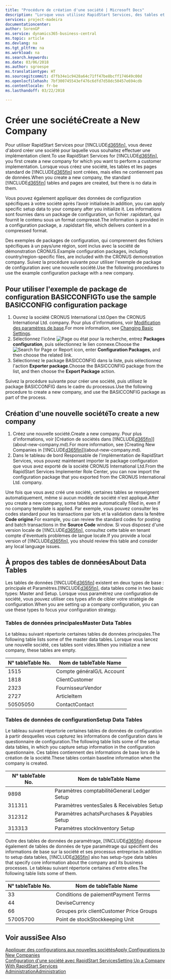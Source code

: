 ```yaml
---
title: "Procédure de création d'une société | Microsoft Docs"
description: "Lorsque vous utilisez RapidStart Services, des tables et des pages sont créées, mais elles ne contiennent pas de données."
services: project-madeira
documentationcenter: 
author: SorenGP
ms.service: dynamics365-business-central
ms.topic: article
ms.devlang: na
ms.tgt_pltfrm: na
ms.workload: na
ms.search.keywords: 
ms.date: 03/06/2018
ms.author: sgroespe
ms.translationtype: HT
ms.sourcegitcommit: d7fb34e1c9428a64c71ff47be8bcff174649c00d
ms.openlocfilehash: 7bf300745543ef476c6dfd7d58dc50457e694cdb
ms.contentlocale: fr-be
ms.lasthandoff: 03/22/2018

---
```

# <a name="create-a-new-company"></a><span data-ttu-id="2fd68-103">Créer une société</span><span class="sxs-lookup"><span data-stu-id="2fd68-103">Create a New Company</span></span>
<span data-ttu-id="2fd68-104">Pour utiliser RapidStart Services pour [!INCLUDE[d365fin](includes/d365fin_md.md)], vous devez d'abord créer une société pour laquelle vous souhaitez effectuer une implémentation client.</span><span class="sxs-lookup"><span data-stu-id="2fd68-104">To use RapidStart Services for [!INCLUDE[d365fin](includes/d365fin_md.md)], you first create a new company for which you want to perform a customer implementation.</span></span> <span data-ttu-id="2fd68-105">Lorsque vous créez une société, les tables et les pages standard de [!INCLUDE[d365fin](includes/d365fin_md.md)] sont créées, mais elles ne contiennent pas de données.</span><span class="sxs-lookup"><span data-stu-id="2fd68-105">When you create a new company, the standard [!INCLUDE[d365fin](includes/d365fin_md.md)] tables and pages are created, but there is no data in them.</span></span>

<span data-ttu-id="2fd68-106">Vous pouvez également appliquer des données de configuration spécifiques à votre société après l’avoir initialisée.</span><span class="sxs-lookup"><span data-stu-id="2fd68-106">In addition, you can apply specific setup data to your company after you initialize it.</span></span> <span data-ttu-id="2fd68-107">Les informations sont fournies dans un package de configuration, un fichier .rapidstart, qui fournit le contenu sous un format compressé.</span><span class="sxs-lookup"><span data-stu-id="2fd68-107">The information is provided in a configuration package, a .rapidstart file, which delivers content in a compressed format.</span></span>  

<span data-ttu-id="2fd68-108">Des exemples de packages de configuration, qui comprennent des fichiers spécifiques à un pays/une région, sont inclus avec la société de démonstration CRONUS.</span><span class="sxs-lookup"><span data-stu-id="2fd68-108">Example configuration packages, including country/region-specific files, are included with the CRONUS demonstration company.</span></span> <span data-ttu-id="2fd68-109">Suivez la procédure suivante pour utiliser l'exemple de package de configuration avec une nouvelle société.</span><span class="sxs-lookup"><span data-stu-id="2fd68-109">Use the following procedures to use the example configuration package with a new company.</span></span>  

## <a name="to-use-the-sample-basicconfig-configuration-package"></a><span data-ttu-id="2fd68-110">Pour utiliser l'exemple de package de configuration BASICCONFIG</span><span class="sxs-lookup"><span data-stu-id="2fd68-110">To use the sample BASICCONFIG configuration package</span></span>  
1. <span data-ttu-id="2fd68-111">Ouvrez la société CRONUS International Ltd.</span><span class="sxs-lookup"><span data-stu-id="2fd68-111">Open the CRONUS International Ltd. company.</span></span> <span data-ttu-id="2fd68-112">Pour plus d'informations, voir [Modification des paramètres de base](ui-change-basic-settings.md).</span><span class="sxs-lookup"><span data-stu-id="2fd68-112">For more information, see [Changing Basic Settings](ui-change-basic-settings.md).</span></span>
2. <span data-ttu-id="2fd68-113">Sélectionnez l'icône ![Page ou état pour la recherche](media/ui-search/search_small.png "Page ou état pour la recherche"), entrez **Packages configuration**, puis sélectionnez le lien connexe.</span><span class="sxs-lookup"><span data-stu-id="2fd68-113">Choose the ![Search for Page or Report](media/ui-search/search_small.png "Search for Page or Report icon") icon, enter **Configuration Packages**, and then choose the related link.</span></span>  
3. <span data-ttu-id="2fd68-114">Sélectionnez le package BASICCONFIG dans la liste, puis sélectionnez l'action **Exporter package**.</span><span class="sxs-lookup"><span data-stu-id="2fd68-114">Choose the BASICCONFIG package from the list, and then choose the **Export Package** action.</span></span>  

<span data-ttu-id="2fd68-115">Suivez la procédure suivante pour créer une société, puis utilisez le package BASICCONFIG dans le cadre du processus.</span><span class="sxs-lookup"><span data-stu-id="2fd68-115">Use the following procedure to create a new company, and use the BASICCONFIG package as part of the process.</span></span>  

## <a name="to-create-a-new-company"></a><span data-ttu-id="2fd68-116">Création d'une nouvelle société</span><span class="sxs-lookup"><span data-stu-id="2fd68-116">To create a new company</span></span>  
1. <span data-ttu-id="2fd68-117">Créez une nouvelle société.</span><span class="sxs-lookup"><span data-stu-id="2fd68-117">Create a new company.</span></span> <span data-ttu-id="2fd68-118">Pour plus d'informations, voir [Création de sociétés dans [!INCLUDE[d365fin](includes/d365fin_md.md)]](about-new-company.md).</span><span class="sxs-lookup"><span data-stu-id="2fd68-118">For more information, see [Creating New Companies in [!INCLUDE[d365fin](includes/d365fin_md.md)]](about-new-company.md).</span></span>
2. <span data-ttu-id="2fd68-119">Dans le tableau de bord Responsable de l'implémentation de RapidStart Services, vous pouvez maintenant importer le package configuration que vous avez exporté de la société CRONUS International Ltd.</span><span class="sxs-lookup"><span data-stu-id="2fd68-119">From the RapidStart Services Implementer Role Center, you can now import the configuration package that you exported from the CRONUS International Ltd. company.</span></span>

<span data-ttu-id="2fd68-120">Une fois que vous avez créé une société, certaines tables se renseignent automatiquement, même si aucun modèle de société n'est appliqué.</span><span class="sxs-lookup"><span data-stu-id="2fd68-120">After you create a new company, some tables are automatically filled in, even if no company template is applied.</span></span> <span data-ttu-id="2fd68-121">Par exemple, vous pouvez consulter les codes standard pour les transactions par lots et la validation dans la fenêtre **Code origine**.</span><span class="sxs-lookup"><span data-stu-id="2fd68-121">For example, you can review the standard codes for posting and batch transactions in the **Source Code** window.</span></span> <span data-ttu-id="2fd68-122">Si vous disposez d'une version locale de [!INCLUDE[d365fin](includes/d365fin_md.md)], consultez cette table en tenant compte d'éventuels problèmes de langue locale.</span><span class="sxs-lookup"><span data-stu-id="2fd68-122">If you provide a local version of [!INCLUDE[d365fin](includes/d365fin_md.md)], you should review this table and consider any local language issues.</span></span>

## <a name="about-data-tables"></a><span data-ttu-id="2fd68-123">À propos des tables de données</span><span class="sxs-lookup"><span data-stu-id="2fd68-123">About Data Tables</span></span>
<span data-ttu-id="2fd68-124">Les tables de données [!INCLUDE[d365fin](includes/d365fin_md.md)] existent en deux types de base : principale et Paramètres.</span><span class="sxs-lookup"><span data-stu-id="2fd68-124">[!INCLUDE[d365fin](includes/d365fin_md.md)], data tables come in two basic types: Master and Setup.</span></span> <span data-ttu-id="2fd68-125">Lorsque vous paramétrez une configuration de société, vous pouvez utiliser ces types afin de cibler votre stratégie de configuration.</span><span class="sxs-lookup"><span data-stu-id="2fd68-125">When you are setting up a company configuration, you can use these types to focus your configuration strategy.</span></span>  

### <a name="master-data-tables"></a><span data-ttu-id="2fd68-126">Tables de données principales</span><span class="sxs-lookup"><span data-stu-id="2fd68-126">Master Data Tables</span></span>  
<span data-ttu-id="2fd68-127">Le tableau suivant répertorie certaines tables de données principales.</span><span class="sxs-lookup"><span data-stu-id="2fd68-127">The following table lists some of the master data tables.</span></span> <span data-ttu-id="2fd68-128">Lorsque vous lancez une nouvelle société, ces tables sont vides.</span><span class="sxs-lookup"><span data-stu-id="2fd68-128">When you initialize a new company, these tables are empty.</span></span>  

|<span data-ttu-id="2fd68-129">N° table</span><span class="sxs-lookup"><span data-stu-id="2fd68-129">Table No.</span></span>|<span data-ttu-id="2fd68-130">Nom de table</span><span class="sxs-lookup"><span data-stu-id="2fd68-130">Table Name</span></span>|  
|-------------------|--------------------|  
|<span data-ttu-id="2fd68-131">15</span><span class="sxs-lookup"><span data-stu-id="2fd68-131">15</span></span>|<span data-ttu-id="2fd68-132">Compte général</span><span class="sxs-lookup"><span data-stu-id="2fd68-132">G/L Account</span></span>|  
|<span data-ttu-id="2fd68-133">18</span><span class="sxs-lookup"><span data-stu-id="2fd68-133">18</span></span>|<span data-ttu-id="2fd68-134">Client</span><span class="sxs-lookup"><span data-stu-id="2fd68-134">Customer</span></span>|  
|<span data-ttu-id="2fd68-135">23</span><span class="sxs-lookup"><span data-stu-id="2fd68-135">23</span></span>|<span data-ttu-id="2fd68-136">Fournisseur</span><span class="sxs-lookup"><span data-stu-id="2fd68-136">Vendor</span></span>|  
|<span data-ttu-id="2fd68-137">27</span><span class="sxs-lookup"><span data-stu-id="2fd68-137">27</span></span>|<span data-ttu-id="2fd68-138">Article</span><span class="sxs-lookup"><span data-stu-id="2fd68-138">Item</span></span>|  
|<span data-ttu-id="2fd68-139">5050</span><span class="sxs-lookup"><span data-stu-id="2fd68-139">5050</span></span>|<span data-ttu-id="2fd68-140">Contact</span><span class="sxs-lookup"><span data-stu-id="2fd68-140">Contact</span></span>|  

### <a name="setup-data-tables"></a><span data-ttu-id="2fd68-141">Tables de données de configuration</span><span class="sxs-lookup"><span data-stu-id="2fd68-141">Setup Data Tables</span></span>  
<span data-ttu-id="2fd68-142">Le tableau suivant répertorie certaines tables de données de configuration à partir desquelles vous capturez les informations de configuration dans le questionnaire de configuration.</span><span class="sxs-lookup"><span data-stu-id="2fd68-142">The following table lists some of the setup data tables, in which you capture setup information in the configuration questionnaire.</span></span> <span data-ttu-id="2fd68-143">Ces tables contiennent des informations de base lors de la création de la société.</span><span class="sxs-lookup"><span data-stu-id="2fd68-143">These tables contain baseline information when the company is created.</span></span>  

|<span data-ttu-id="2fd68-144">N° table</span><span class="sxs-lookup"><span data-stu-id="2fd68-144">Table No.</span></span>|<span data-ttu-id="2fd68-145">Nom de table</span><span class="sxs-lookup"><span data-stu-id="2fd68-145">Table Name</span></span>|  
|-------------------|--------------------|  
|<span data-ttu-id="2fd68-146">98</span><span class="sxs-lookup"><span data-stu-id="2fd68-146">98</span></span>|<span data-ttu-id="2fd68-147">Paramètres comptabilité</span><span class="sxs-lookup"><span data-stu-id="2fd68-147">General Ledger Setup</span></span>|  
|<span data-ttu-id="2fd68-148">311</span><span class="sxs-lookup"><span data-stu-id="2fd68-148">311</span></span>|<span data-ttu-id="2fd68-149">Paramètres ventes</span><span class="sxs-lookup"><span data-stu-id="2fd68-149">Sales & Receivables Setup</span></span>|  
|<span data-ttu-id="2fd68-150">312</span><span class="sxs-lookup"><span data-stu-id="2fd68-150">312</span></span>|<span data-ttu-id="2fd68-151">Paramètres achats</span><span class="sxs-lookup"><span data-stu-id="2fd68-151">Purchases & Payables Setup</span></span>|  
|<span data-ttu-id="2fd68-152">313</span><span class="sxs-lookup"><span data-stu-id="2fd68-152">313</span></span>|<span data-ttu-id="2fd68-153">Paramètres stock</span><span class="sxs-lookup"><span data-stu-id="2fd68-153">Inventory Setup</span></span>|  

<span data-ttu-id="2fd68-154">Outre des tables de données de paramétrage, [!INCLUDE[d365fin](includes/d365fin_md.md)] dispose également de tables de données de type paramétrage qui spécifient des informations de base sur la société et ses processus entreprise.</span><span class="sxs-lookup"><span data-stu-id="2fd68-154">In addition to setup data tables, [!INCLUDE[d365fin](includes/d365fin_md.md)] also has setup-type data tables that specify core information about the company and its business processes.</span></span> <span data-ttu-id="2fd68-155">Le tableau suivant répertorie certaines d'entre elles.</span><span class="sxs-lookup"><span data-stu-id="2fd68-155">The following table lists some of them.</span></span>  

|<span data-ttu-id="2fd68-156">N° table</span><span class="sxs-lookup"><span data-stu-id="2fd68-156">Table No.</span></span>|<span data-ttu-id="2fd68-157">Nom de table</span><span class="sxs-lookup"><span data-stu-id="2fd68-157">Table Name</span></span>|  
|-------------------|--------------------|  
|<span data-ttu-id="2fd68-158">3</span><span class="sxs-lookup"><span data-stu-id="2fd68-158">3</span></span>|<span data-ttu-id="2fd68-159">Conditions de paiement</span><span class="sxs-lookup"><span data-stu-id="2fd68-159">Payment Terms</span></span>|  
|<span data-ttu-id="2fd68-160">4</span><span class="sxs-lookup"><span data-stu-id="2fd68-160">4</span></span>|<span data-ttu-id="2fd68-161">Devise</span><span class="sxs-lookup"><span data-stu-id="2fd68-161">Currency</span></span>|  
|<span data-ttu-id="2fd68-162">6</span><span class="sxs-lookup"><span data-stu-id="2fd68-162">6</span></span>|<span data-ttu-id="2fd68-163">Groupes prix client</span><span class="sxs-lookup"><span data-stu-id="2fd68-163">Customer Price Groups</span></span>|  
|<span data-ttu-id="2fd68-164">5700</span><span class="sxs-lookup"><span data-stu-id="2fd68-164">5700</span></span>|<span data-ttu-id="2fd68-165">Point de stock</span><span class="sxs-lookup"><span data-stu-id="2fd68-165">Stockkeeping Unit</span></span>|

  

## <a name="see-also"></a><span data-ttu-id="2fd68-166">Voir aussi</span><span class="sxs-lookup"><span data-stu-id="2fd68-166">See Also</span></span>  
[<span data-ttu-id="2fd68-167">Appliquer des configurations aux nouvelles sociétés</span><span class="sxs-lookup"><span data-stu-id="2fd68-167">Apply Configurations to New Companies</span></span>](admin-apply-configuration-to-new-companies.md)  
[<span data-ttu-id="2fd68-168">Configuration d'une société avec RapidStart Services</span><span class="sxs-lookup"><span data-stu-id="2fd68-168">Setting Up a Company With RapidStart Services</span></span>](admin-set-up-a-company-with-rapidstart.md)  
[<span data-ttu-id="2fd68-169">Administration</span><span class="sxs-lookup"><span data-stu-id="2fd68-169">Administration</span></span>](admin-setup-and-administration.md)

